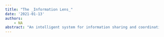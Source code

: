 ```yaml
---
title: "The _Information Lens_"
date: '2021-01-13'
authors: 
    - NA
abstract: "An intelligent system for information sharing and coordination. Published in two videotapes: issue 27, and issue 33-34 of ACM SIGGRAPH Video Review (issue 27 appeared in same tape as issue 26, i.e. the CHI '87 Electronic Theater). Video Chair: Richard J. Beach (Xerox PARC) Location: Toronto, Canada"
---
```


